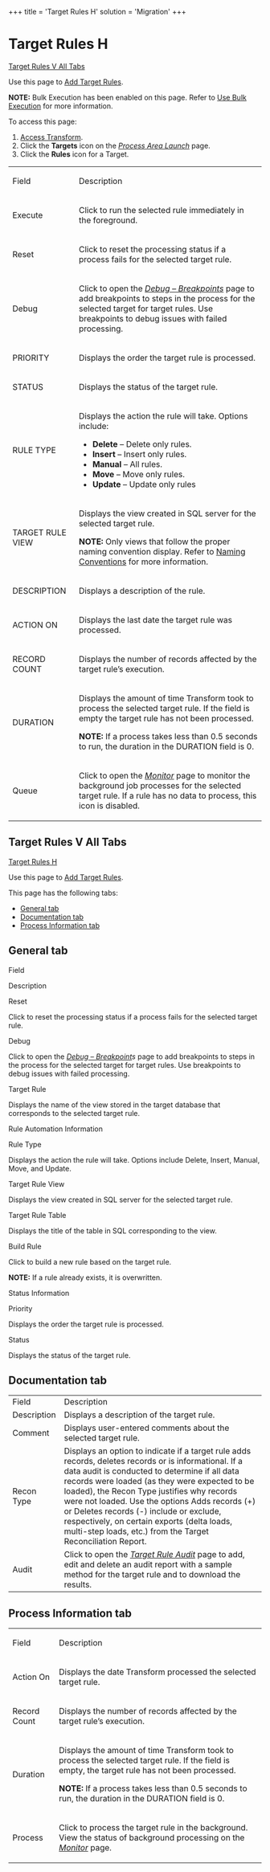 +++
title = 'Target Rules H'
solution = 'Migration'
+++

# Target Rules H

[Target Rules V All Tabs](#Target_Rules_V_All_Tabs)

<div class="use">

Use this page to [Add Target Rules](../Use_Cases/Add_Target_Rules.htm).

</div>

<span style="font-weight: bold;">NOTE:</span> Bulk Execution has been
enabled on this page. Refer to [Use Bulk
Execution](../../../Platform/Bulk_Exec/Use_Bulk_Execution.htm) for more
information.

To access this page:

1.  [Access Transform](../Config/Access_Transform.htm).
2.  Click the **Targets** icon on the *[Process Area
    Launch](Process_Area_Launch.htm)* page.
3.  Click the **Rules** icon for a Target.

<table>
<tbody>
<tr class="odd">
<td><p>Field</p></td>
<td><p>Description</p></td>
</tr>
<tr class="even">
<td><p>Execute</p></td>
<td><p>Click to run the selected rule immediately in the foreground.</p></td>
</tr>
<tr class="odd">
<td><p>Reset</p></td>
<td><p>Click to reset the processing status if a process fails for the selected target rule.</p></td>
</tr>
<tr class="even">
<td><p>Debug</p></td>
<td><p>Click to open the <em><a href="Debug_Breakpoints.htm"><em>Debug – Breakpoints</em></a></em> page to add breakpoints to steps in the process for the selected target for target rules. Use breakpoints to debug issues with failed processing.</p></td>
</tr>
<tr class="odd">
<td><p>PRIORITY</p></td>
<td><p>Displays the order the target rule is processed.</p></td>
</tr>
<tr class="even">
<td><p>STATUS</p></td>
<td><p>Displays the <span id="Status" class="popUpLink">status</span> of the target rule.</p></td>
</tr>
<tr class="odd">
<td><p>RULE TYPE</p></td>
<td><p>Displays the action the rule will take. Options include:</p>
<ul>
<li><strong>Delete</strong> – Delete only rules.</li>
<li><strong>Insert</strong> – Insert only rules.</li>
<li><strong>Manual</strong> – All rules.</li>
<li><strong>Move</strong> – Move only rules.</li>
<li><strong>Update</strong> – Update only rules</li>
</ul></td>
</tr>
<tr class="even">
<td><p>TARGET RULE VIEW</p></td>
<td><p>Displays the view created in SQL server for the selected target rule.</p>
<p><strong>NOTE:</strong> Only views that follow the proper naming convention display. Refer to <a href="../Use_Cases/Naming_Conventions.htm">Naming Conventions</a> for more information.</p></td>
</tr>
<tr class="odd">
<td><p>DESCRIPTION</p></td>
<td><p>Displays a description of the rule.</p></td>
</tr>
<tr class="even">
<td><p>ACTION ON</p></td>
<td><p>Displays the last date the target rule was processed.</p></td>
</tr>
<tr class="odd">
<td><p>RECORD COUNT</p></td>
<td><p>Displays the number of records affected by the target rule’s execution.</p></td>
</tr>
<tr class="even">
<td><p>DURATION</p></td>
<td><p>Displays the amount of time Transform took to process the selected target rule. If the field is empty the target rule has not been processed.</p>
<p><strong>NOTE:</strong> If a process takes less than 0.5 seconds to run, the duration in the DURATION field is 0.</p></td>
</tr>
<tr class="odd">
<td><p>Queue</p></td>
<td><p>Click to open the <em><a href="Monitor_Transform_H.htm">Monitor</a></em> page to monitor the background job processes for the selected target rule. If a rule has no data to process, this icon is disabled.</p></td>
</tr>
</tbody>
</table>

## <span id="Target_Rules_V_All_Tabs"></span>Target Rules V All Tabs

[Target Rules H](Target_Rules_H.htm)

<div class="use">

Use this page to [Add Target Rules](../Use_Cases/Add_Target_Rules.htm).

</div>

This page has the following tabs:

  - [General tab](#General_Tab4)
  - [Documentation tab](#Documentation_Tab4)
  - [Process Information tab](#Process_Information_Tab4)

## <span id="General_Tab4"></span>General tab

Field

Description

Reset

Click to reset the processing status if a process fails for the selected
target rule.

Debug

Click to open the *[Debug – Breakpoint](Debug_Breakpoints.htm)s* page to
add breakpoints to steps in the process for the selected target for
target rules. Use breakpoints to debug issues with failed processing.

Target Rule

Displays the name of the view stored in the target database that
corresponds to the selected target rule.

Rule Automation Information

Rule Type

Displays the action the rule will take. Options include Delete, Insert,
Manual, Move, and Update.

Target Rule View

Displays the view created in SQL server for the selected target rule.

Target Rule Table

Displays the title of the table in SQL corresponding to the view.

Build Rule

Click to build a new rule based on the target rule.

**NOTE:** If a rule already exists, it is overwritten.

Status Information

Priority

Displays the order the target rule is processed.

Status

Displays the <span id="Status" class="popUpLink">status</span> of the
target
rule.

## <span id="Documentation_Tab4"></span>Documentation tab

|             |                                                                                                                                                                                                                                                                                                                                                                                                                                                                    |
| ----------- | ------------------------------------------------------------------------------------------------------------------------------------------------------------------------------------------------------------------------------------------------------------------------------------------------------------------------------------------------------------------------------------------------------------------------------------------------------------------ |
| Field       | Description                                                                                                                                                                                                                                                                                                                                                                                                                                                        |
| Description | Displays a description of the target rule.                                                                                                                                                                                                                                                                                                                                                                                                                         |
| Comment     | Displays user-entered comments about the selected target rule.                                                                                                                                                                                                                                                                                                                                                                                                     |
| Recon Type  | Displays an option to indicate if a target rule adds records, deletes records or is informational. If a data audit is conducted to determine if all data records were loaded (as they were expected to be loaded), the Recon Type justifies why records were not loaded. Use the options Adds records (+) or Deletes records (-) include or exclude, respectively, on certain exports (delta loads, multi-step loads, etc.) from the Target Reconciliation Report. |
| Audit       | Click to open the *[Target Rule Audit](Target_Rule_Audit_H.htm)* page to add, edit and delete an audit report with a sample method for the target rule and to download the results.                                                                                                                                                                                                                                                                                |

## <span id="Process_Information_Tab4"></span>Process Information tab

<table>
<tbody>
<tr class="odd">
<td><p>Field</p></td>
<td><p>Description</p></td>
</tr>
<tr class="even">
<td><p>Action On</p></td>
<td><p>Displays the date Transform processed the selected target rule.</p></td>
</tr>
<tr class="odd">
<td><p>Record Count</p></td>
<td><p>Displays the number of records affected by the target rule’s execution.</p></td>
</tr>
<tr class="even">
<td><p>Duration</p></td>
<td><p>Displays the amount of time Transform took to process the selected target rule. If the field is empty, the target rule has not been processed.</p>
<p><strong>NOTE:</strong> If a process takes less than 0.5 seconds to run, the duration in the DURATION field is 0.</p></td>
</tr>
<tr class="odd">
<td><p>Process</p></td>
<td><p>Click to process the target rule in the background. View the status of background processing on the <em><a href="../../../Data_Quality/dspMonitor/Page_Desc/Monitor_H.htm">Monitor</a></em> page.  </p></td>
</tr>
</tbody>
</table>
